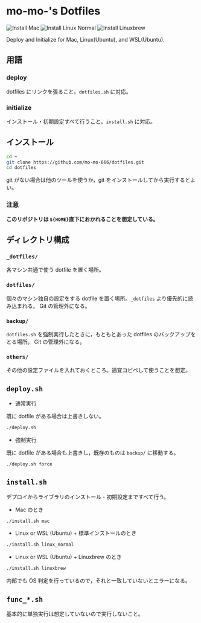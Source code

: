 # mo-mo-'s Dotfiles
![Install Mac](https://github.com/mo-mo-666/dotfiles/workflows/Install%20on%20Mac/badge.svg)
![Install Linux Normal](https://github.com/mo-mo-666/dotfiles/workflows/Install%20on%20Linux%20Normal/badge.svg)
![Install Linuxbrew](https://github.com/mo-mo-666/dotfiles/workflows/Install%20on%20Linuxbrew/badge.svg)

Deploy and Initialize for Mac, Linux(Ubuntu), and WSL(Ubuntu).

## 用語

### deploy
dotfiles にリンクを張ること。`dotfiles.sh` に対応。

### initialize
インストール・初期設定すべて行うこと。`install.sh` に対応。

## インストール
```bash
cd ~
git clone https://github.com/mo-mo-666/dotfiles.git
cd dotfiles
```
git がない場合は他のツールを使うか，git をインストールしてから実行するとよい。
### 注意
**このリポジトリは `${HOME}`直下におかれることを想定している。**

## ディレクトリ構成

### `_dotfiles/`
各マシン共通で使う dotfile を置く場所。

### `dotfiles/`
個々のマシン独自の設定をする dotfile を置く場所。`_dotfiles` より優先的に読み込まれる。
Git の管理外になる。

### `backup/`
`dotfiles.sh` を強制実行したときに，もともとあった dotfiles のバックアップをとる場所。
Git の管理外になる。

### `others/`
その他の設定ファイルを入れておくところ。適宜コピペして使うことを想定。

## `deploy.sh`

- 通常実行

既に dotfile がある場合は上書きしない。

```bash
./deploy.sh
```

- 強制実行

既に dotfile がある場合も上書きし，既存のものは `backup/` に移動する。

```bash
./deploy.sh force
```

## `install.sh`

デプロイからライブラリのインストール・初期設定まですべて行う。

- Mac のとき

```bash
./install.sh mac
```

- Linux or WSL (Ubuntu) + 標準インストールのとき

```bash
./install.sh linux_normal
```

- Linux or WSL (Ubuntu) + Linuxbrew のとき

```bash
./install.sh linuxbrew
```

内部でも OS 判定を行っているので，それと一致していないとエラーになる。


## `func_*.sh`
基本的に単独実行は想定していないので実行しないこと。
